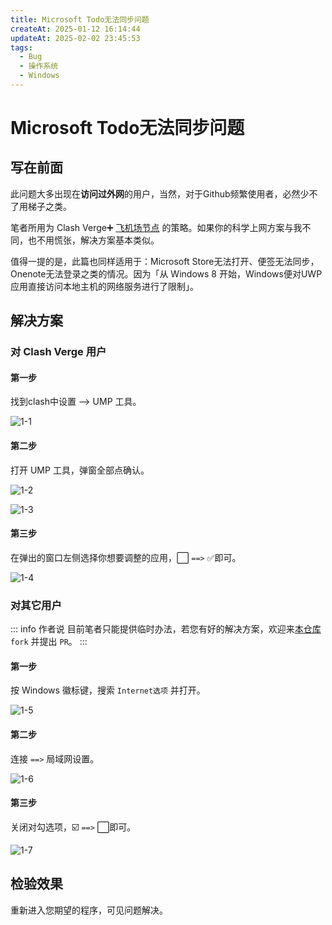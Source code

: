 ```yaml
---
title: Microsoft Todo无法同步问题
createAt: 2025-01-12 16:14:44
updateAt: 2025-02-02 23:45:53
tags:
  - Bug
  - 操作系统
  - Windows
---
```

# Microsoft Todo无法同步问题

## 写在前面

此问题大多出现在**访问过外网**的用户，当然，对于Github频繁使用者，必然少不了用梯子之类。

笔者所用为 Clash Verge➕ [飞机场节点](../../🛠️实用工具/📡科学上网/飞机场节点对比.md) 的策略。如果你的科学上网方案与我不同，也不用慌张，解决方案基本类似。

值得一提的是，此篇也同样适用于：Microsoft Store无法打开、便签无法同步，Onenote无法登录之类的情况。因为「从 Windows 8 开始，Windows便对UWP应用直接访问本地主机的网络服务进行了限制」。

## 解决方案

### 对 Clash Verge 用户

<h4>第一步</h4>

找到clash中设置 --> UMP 工具。

![1-1](assets/microsoft-todo无法同步问题/1-1.png)

<h4>第二步</h4>

打开 UMP 工具，弹窗全部点确认。

![1-2](assets/microsoft-todo无法同步问题/1-2.png)

![1-3](assets/microsoft-todo无法同步问题/1-3.png)

<h4>第三步</h4>

在弹出的窗口左侧选择你想要调整的应用，⬜ `==>` ✅即可。

![1-4](assets/microsoft-todo无法同步问题/1-4.png)

### 对其它用户

::: info 作者说
目前笔者只能提供临时办法，若您有好的解决方案，欢迎来[本仓库](https://github.com/get1024/RyanJoy-s_Web) `fork` 并提出 `PR`。
:::

<h4>第一步</h4>

按 Windows 徽标键，搜索 `Internet选项` 并打开。

![1-5](assets/microsoft-todo无法同步问题/1-5.png)

<h4>第二步</h4>

连接 `==>` 局域网设置。

![1-6](assets/microsoft-todo无法同步问题/1-6.png)

<h4>第三步</h4>

关闭对勾选项，☑️ `==>` ⬜即可。

![1-7](assets/microsoft-todo无法同步问题/1-7.png)

## 检验效果

重新进入您期望的程序，可见问题解决。